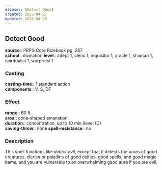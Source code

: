 ```yaml
---
aliases: [Detect Good]
created: 2023-04-27
updated: 2023-04-28
---
```


## Detect Good

**source**:: PRPG Core Rulebook pg. 267  
**school**:: divination
**level**:: adept 1, cleric 1, inquisitor 1, oracle 1, shaman 1, spiritualist 1, warpriest 1

### Casting

**casting-time**:: 1 standard action  
**components**:: V, S, DF

### Effect

**range**:: 60 ft.  
**area**:: cone-shaped emanation  
**duration**:: concentration, up to 10 min./level (D)  
**saving-throw**:: none
**spell-resistance**:: no

### Description

This spell functions like *detect evil*, except that it detects the auras of good creatures, clerics or paladins of good deities, good spells, and good magic items, and you are vulnerable to an overwhelming good aura if you are evil.
